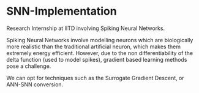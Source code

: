 # SNN-Implementation
Research Internship at IITD involving Spiking Neural Networks.

Spiking Neural Networks involve modelling neurons which are biologically more realistic than the traditional artificial neuron, which makes them extremely energy efficient. However, due to the non differentiability of the delta function (used to model spikes), gradient based learning methods pose a challenge.

We can opt for techniques such as the Surrogate Gradient Descent, or ANN-SNN conversion.
